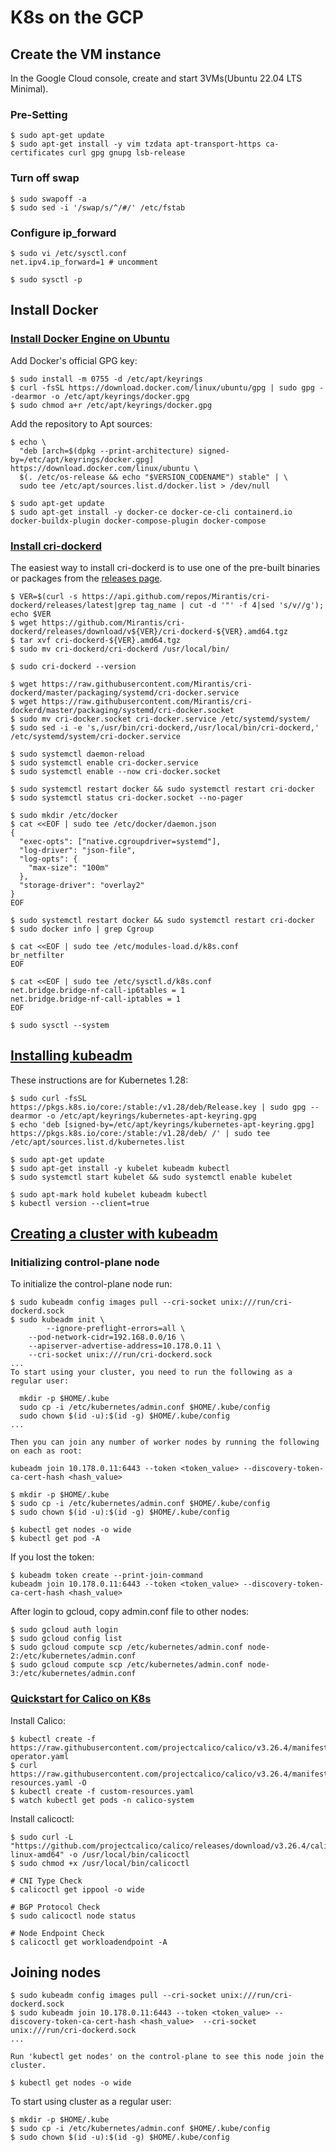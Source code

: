 # K8s on the GCP


## Create the VM instance
In the Google Cloud console, create and start 3VMs(Ubuntu 22.04 LTS Minimal).

### Pre-Setting
```
$ sudo apt-get update
$ sudo apt-get install -y vim tzdata apt-transport-https ca-certificates curl gpg gnupg lsb-release
```

### Turn off swap
```
$ sudo swapoff -a
$ sudo sed -i '/swap/s/^/#/' /etc/fstab
```

### Configure ip_forward
```
$ sudo vi /etc/sysctl.conf
net.ipv4.ip_forward=1 # uncomment

$ sudo sysctl -p
```


## Install Docker

### [Install Docker Engine on Ubuntu](https://docs.docker.com/engine/install/ubuntu)
Add Docker's official GPG key:
```
$ sudo install -m 0755 -d /etc/apt/keyrings
$ curl -fsSL https://download.docker.com/linux/ubuntu/gpg | sudo gpg --dearmor -o /etc/apt/keyrings/docker.gpg
$ sudo chmod a+r /etc/apt/keyrings/docker.gpg
```

Add the repository to Apt sources:
```
$ echo \
  "deb [arch=$(dpkg --print-architecture) signed-by=/etc/apt/keyrings/docker.gpg] https://download.docker.com/linux/ubuntu \
  $(. /etc/os-release && echo "$VERSION_CODENAME") stable" | \
  sudo tee /etc/apt/sources.list.d/docker.list > /dev/null

$ sudo apt-get update
$ sudo apt-get install -y docker-ce docker-ce-cli containerd.io docker-buildx-plugin docker-compose-plugin docker-compose
```


### [Install cri-dockerd](https://github.com/Mirantis/cri-dockerd)
The easiest way to install cri-dockerd is to use one of the pre-built binaries or packages from the [releases page](https://github.com/Mirantis/cri-dockerd/releases).
```
$ VER=$(curl -s https://api.github.com/repos/Mirantis/cri-dockerd/releases/latest|grep tag_name | cut -d '"' -f 4|sed 's/v//g'); echo $VER
$ wget https://github.com/Mirantis/cri-dockerd/releases/download/v${VER}/cri-dockerd-${VER}.amd64.tgz
$ tar xvf cri-dockerd-${VER}.amd64.tgz
$ sudo mv cri-dockerd/cri-dockerd /usr/local/bin/

$ sudo cri-dockerd --version

$ wget https://raw.githubusercontent.com/Mirantis/cri-dockerd/master/packaging/systemd/cri-docker.service
$ wget https://raw.githubusercontent.com/Mirantis/cri-dockerd/master/packaging/systemd/cri-docker.socket
$ sudo mv cri-docker.socket cri-docker.service /etc/systemd/system/
$ sudo sed -i -e 's,/usr/bin/cri-dockerd,/usr/local/bin/cri-dockerd,' /etc/systemd/system/cri-docker.service

$ sudo systemctl daemon-reload
$ sudo systemctl enable cri-docker.service
$ sudo systemctl enable --now cri-docker.socket

$ sudo systemctl restart docker && sudo systemctl restart cri-docker
$ sudo systemctl status cri-docker.socket --no-pager 

$ sudo mkdir /etc/docker
$ cat <<EOF | sudo tee /etc/docker/daemon.json
{
  "exec-opts": ["native.cgroupdriver=systemd"],
  "log-driver": "json-file",
  "log-opts": {
    "max-size": "100m"
  },
  "storage-driver": "overlay2"
}
EOF

$ sudo systemctl restart docker && sudo systemctl restart cri-docker
$ sudo docker info | grep Cgroup

$ cat <<EOF | sudo tee /etc/modules-load.d/k8s.conf
br_netfilter
EOF

$ cat <<EOF | sudo tee /etc/sysctl.d/k8s.conf
net.bridge.bridge-nf-call-ip6tables = 1
net.bridge.bridge-nf-call-iptables = 1
EOF

$ sudo sysctl --system
```


## [Installing kubeadm](https://kubernetes.io/docs/setup/production-environment/tools/kubeadm/install-kubeadm/)
These instructions are for Kubernetes 1.28:
```
$ sudo curl -fsSL https://pkgs.k8s.io/core:/stable:/v1.28/deb/Release.key | sudo gpg --dearmor -o /etc/apt/keyrings/kubernetes-apt-keyring.gpg
$ echo 'deb [signed-by=/etc/apt/keyrings/kubernetes-apt-keyring.gpg] https://pkgs.k8s.io/core:/stable:/v1.28/deb/ /' | sudo tee /etc/apt/sources.list.d/kubernetes.list

$ sudo apt-get update
$ sudo apt-get install -y kubelet kubeadm kubectl
$ sudo systemctl start kubelet && sudo systemctl enable kubelet

$ sudo apt-mark hold kubelet kubeadm kubectl
$ kubectl version --client=true
```


## [Creating a cluster with kubeadm](https://kubernetes.io/docs/setup/production-environment/tools/kubeadm/create-cluster-kubeadm/)

### Initializing control-plane node
To initialize the control-plane node run:
```
$ sudo kubeadm config images pull --cri-socket unix:///run/cri-dockerd.sock
$ sudo kubeadm init \
        --ignore-preflight-errors=all \
	--pod-network-cidr=192.168.0.0/16 \
	--apiserver-advertise-address=10.178.0.11 \
	--cri-socket unix:///run/cri-dockerd.sock
...
To start using your cluster, you need to run the following as a regular user:

  mkdir -p $HOME/.kube
  sudo cp -i /etc/kubernetes/admin.conf $HOME/.kube/config
  sudo chown $(id -u):$(id -g) $HOME/.kube/config
...

Then you can join any number of worker nodes by running the following on each as root:

kubeadm join 10.178.0.11:6443 --token <token_value> --discovery-token-ca-cert-hash <hash_value>

$ mkdir -p $HOME/.kube
$ sudo cp -i /etc/kubernetes/admin.conf $HOME/.kube/config
$ sudo chown $(id -u):$(id -g) $HOME/.kube/config

$ kubectl get nodes -o wide
$ kubectl get pod -A
```

If you lost the token:
```
$ kubeadm token create --print-join-command
kubeadm join 10.178.0.11:6443 --token <token_value> --discovery-token-ca-cert-hash <hash_value>
```

After login to gcloud, copy admin.conf file to other nodes:
```
$ sudo gcloud auth login
$ sudo gcloud config list
$ sudo gcloud compute scp /etc/kubernetes/admin.conf node-2:/etc/kubernetes/admin.conf
$ sudo gcloud compute scp /etc/kubernetes/admin.conf node-3:/etc/kubernetes/admin.conf
```

### [Quickstart for Calico on K8s](https://docs.tigera.io/calico/latest/getting-started/kubernetes/quickstart)
Install Calico:
```
$ kubectl create -f https://raw.githubusercontent.com/projectcalico/calico/v3.26.4/manifests/tigera-operator.yaml
$ curl https://raw.githubusercontent.com/projectcalico/calico/v3.26.4/manifests/custom-resources.yaml -O
$ kubectl create -f custom-resources.yaml
$ watch kubectl get pods -n calico-system
```

Install calicoctl:
```
$ sudo curl -L "https://github.com/projectcalico/calico/releases/download/v3.26.4/calicoctl-linux-amd64" -o /usr/local/bin/calicoctl
$ sudo chmod +x /usr/local/bin/calicoctl

# CNI Type Check 
$ calicoctl get ippool -o wide

# BGP Protocol Check
$ sudo calicoctl node status

# Node Endpoint Check
$ calicoctl get workloadendpoint -A
```


## Joining nodes
```
$ sudo kubeadm config images pull --cri-socket unix:///run/cri-dockerd.sock
$ sudo kubeadm join 10.178.0.11:6443 --token <token_value> --discovery-token-ca-cert-hash <hash_value>  --cri-socket unix:///run/cri-dockerd.sock
...

Run 'kubectl get nodes' on the control-plane to see this node join the cluster.

$ kubectl get nodes -o wide
```

To start using cluster as a regular user:
```
$ mkdir -p $HOME/.kube
$ sudo cp -i /etc/kubernetes/admin.conf $HOME/.kube/config
$ sudo chown $(id -u):$(id -g) $HOME/.kube/config
```













